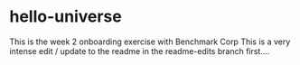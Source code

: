 # hello-universe
This is the week 2 onboarding exercise with Benchmark Corp
This is a very intense edit / update to the readme in the readme-edits branch first....
